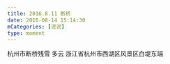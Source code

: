 ```yaml
---
title: 2016.8.11 断桥
date: 2016-08-14 15:14:30
mCategories: [说说]
type: moment
---
```


<div id="pics-20160814151430"></div>

<script src="/lib/moment/pics.js"></script>
<script>
var data = [
    {"link": "2016-08-14_000002.jpeg", "type": "shuoshuo"},
    {"link": "2016-08-14_000004.jpeg", "type": "shuoshuo"},
    {"link": "2016-08-14_000005.jpeg", "type": "shuoshuo"},
    {"link": "2016-08-14_000006.jpeg", "type": "shuoshuo"},
    {"link": "2016-08-14_000007.jpeg", "type": "shuoshuo"},
    {"link": "2016-08-14_000008.jpeg", "type": "shuoshuo"},
    {"link": "2016-08-14_000009.jpeg", "type": "shuoshuo"},
    {"link": "2016-08-14_000010.jpeg", "type": "shuoshuo"},
    {"link": "2016-08-14_000011.jpeg", "type": "shuoshuo"}
];
picsRender(data, "pics-20160814151430");
</script>

杭州市断桥残雪 多云
浙江省杭州市西湖区风景区白堤东端
